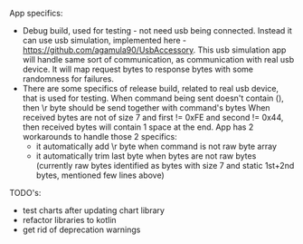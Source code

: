 App specifics:
- Debug build, used for testing - not need usb being connected. 
Instead it can use usb simulation, implemented here - https://github.com/agamula90/UsbAccessory.
This usb simulation app will handle same sort of communication, as communication with real usb device.
It will map request bytes to response bytes with some randomness for failures.
- There are some specifics of release build, related to real usb device, that is used for testing.
When command being sent doesn't contain (), then \r byte should be send together with command's bytes
When received bytes are not of size 7 and first != 0xFE and second != 0x44, then received bytes will contain 1 space at the end.
App has 2 workarounds to handle those 2 specifics: 
  - it automatically add \r byte when command is not raw byte array
  - it automatically trim last byte when bytes are not raw bytes (currently raw bytes identified as bytes with size 7 and static 1st+2nd bytes, mentioned few lines above)

TODO's:
- test charts after updating chart library
- refactor libraries to kotlin
- get rid of deprecation warnings